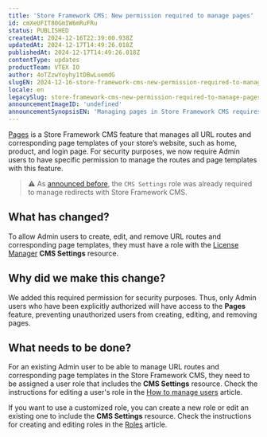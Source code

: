 ```yaml
---
title: 'Store Framework CMS: New permission required to manage pages'
id: cmXeUFIT80GmIW6mRuFRu
status: PUBLISHED
createdAt: 2024-12-16T22:39:00.938Z
updatedAt: 2024-12-17T14:49:26.018Z
publishedAt: 2024-12-17T14:49:26.018Z
contentType: updates
productTeam: VTEX IO
author: 4oTZzwYoyhy1tDBwLuemdG
slugEN: 2024-12-16-store-framework-cms-new-permission-required-to-manage-pages
locale: en
legacySlug: store-framework-cms-new-permission-required-to-manage-pages
announcementImageID: 'undefined'
announcementSynopsisEN: 'Managing pages in Store Framework CMS requires a role with the "CMS Settings" resource.'
---
```


[Pages](https://help.vtex.com/tutorial/pages-overview--5iBUUJbK5NqG6OxlDrGNzc) is a Store Framework CMS feature that manages all URL routes and corresponding page templates of your store’s website, such as home, product, and login page. For security purposes, we now require Admin users to have specific permission to manage the routes and page templates with this feature.

> ⚠️ As [announced before](https://help.vtex.com/en/announcements/new-permission-required-to-manage-redirects-in-store-framework-cms--1GcT48ML2w6TZQxQyGbD6W), the `CMS Settings` role was already required to manage redirects with Store Framework CMS.

## What has changed?

To allow Admin users to create, edit, and remove URL routes and corresponding page templates, they must have a role with the [License Manager](https://help.vtex.com/en/tutorial/license-manager-resources--3q6ztrC8YynQf6rdc6euk3) **CMS Settings** resource.

## Why did we make this change?

We added this required permission for security purposes. Thus, only Admin users who have been explicitly authorized will have access to the **Pages** feature, preventing unauthorized users from creating, editing, and removing pages.

## What needs to be done?

For an existing Admin user to be able to manage URL routes and corresponding page templates in the Store Framework CMS, they need to be assigned a user role that includes the **CMS Settings** resource. Check the instructions for editing a user's role in the [How to manage users](https://help.vtex.com/en/tutorial/managing-users--tutorials_512#editing-users) article.

If you want to use a customized role, you can create a new role or edit an existing one to include the **CMS Settings** resource. Check the instructions for creating and editing roles in the [Roles](https://help.vtex.com/en/tutorial/roles--7HKK5Uau2H6wxE1rH5oRbc#creating-a-role) article.

